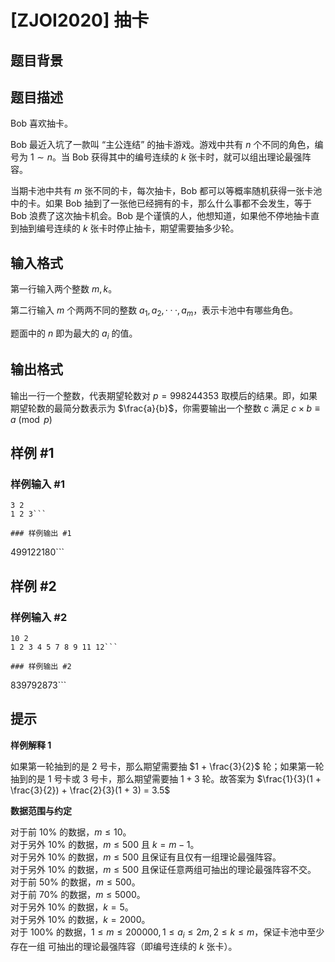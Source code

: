 # [ZJOI2020] 抽卡

## 题目背景



## 题目描述

Bob 喜欢抽卡。

Bob 最近入坑了一款叫 “主公连结” 的抽卡游戏。游戏中共有 $n$ 个不同的角色，编号为 $1 \sim n$。当 Bob 获得其中的编号连续的 $k$ 张卡时，就可以组出理论最强阵容。

当期卡池中共有 $m$ 张不同的卡，每次抽卡，Bob 都可以等概率随机获得一张卡池中的卡。如果 Bob 抽到了一张他已经拥有的卡，那么什么事都不会发生，等于 Bob 浪费了这次抽卡机会。Bob 是个谨慎的人，他想知道，如果他不停地抽卡直到抽到编号连续的 $k$ 张卡时停止抽卡，期望需要抽多少轮。

## 输入格式

第一行输入两个整数 $m,k$。

第二行输入 $m$ 个两两不同的整数 $a_1,a_2,··· ,a_m$，表示卡池中有哪些角色。

题面中的 $n$ 即为最大的 $a_i$ 的值。

## 输出格式

输出一行一个整数，代表期望轮数对 $p = 998244353$ 取模后的结果。即，如果期望轮数的最简分数表示为 $\frac{a}{b}$，你需要输出一个整数 c 满足 $c \times b \equiv a \pmod{p}$

## 样例 #1

### 样例输入 #1
```
3 2
1 2 3```

### 样例输出 #1

```
499122180```

## 样例 #2

### 样例输入 #2
```
10 2
1 2 3 4 5 7 8 9 11 12```

### 样例输出 #2

```
839792873```

## 提示

**样例解释 1**

如果第一轮抽到的是 $2$ 号卡，那么期望需要抽 $1 + \frac{3}{2}$ 轮；如果第一轮抽到的是 $1$ 号卡或 $3$ 号卡，那么期望需要抽 $1 + 3$ 轮。故答案为 $\frac{1}{3}(1 + \frac{3}{2}) + \frac{2}{3}(1 + 3) = 3.5$

**数据范围与约定**

对于前 $10\%$ 的数据，$m \le 10$。   
对于另外 $10\%$ 的数据，$m \le 500$ 且 $k = m−1$。   
对于另外 $10\%$ 的数据，$m \le 500$ 且保证有且仅有一组理论最强阵容。   
对于另外 $10\%$ 的数据，$m \le 500$ 且保证任意两组可抽出的理论最强阵容不交。   
对于前 $50\%$ 的数据，$m \le 500$。   
对于前 $70\%$ 的数据，$m \le 5000$。   
对于另外 $10\%$ 的数据，$k = 5$。   
对于另外 $10\%$ 的数据，$k = 2000$。   
对于 $100\%$ 的数据，$1 \le m \le 200000,1 \le a_i \le 2m,2 \le k \le m$，保证卡池中至少存在一组 可抽出的理论最强阵容（即编号连续的 $k$ 张卡）。
